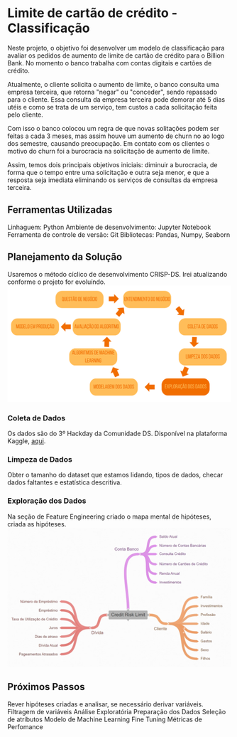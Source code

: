 # Limite de cartão de crédito - Classificação

Neste projeto, o objetivo foi desenvolver um modelo de classificação para avaliar os pedidos de aumento de limite de cartão de crédito para o Billion Bank. No momento o banco trabalha com contas digitais e cartões de crédito. 

Atualmente, o cliente solicita o aumento de limite, o banco consulta uma empresa terceira, que retorna "negar" ou "conceder", sendo repassado para o cliente. Essa consulta da empresa terceira pode demorar até 5 dias utéis e como se trata de um serviço, tem custos a cada solicitação feita pelo cliente.

Com isso o banco colocou um regra de que novas solitações podem ser feitas a cada 3 meses, mas assim houve um aumento de churn no ao logo dos semestre, causando preocupação. Em contato com os clientes o motivo do churn foi a burocracia na solicitação de aumento de limite.

Assim, temos dois principais objetivos iniciais: diminuir a burocracia, de forma que o tempo entre uma solicitação e outra seja menor, e que a resposta seja imediata eliminando os serviços de consultas da empresa terceira.

## Ferramentas Utilizadas
Linhaguem: Python
Ambiente de desenvolvimento: Jupyter Notebook
Ferramenta de controle de versão: Git
Bibliotecas: Pandas, Numpy, Seaborn

## Planejamento da Solução
Usaremos o método cíclico de desenvolvimento CRISP-DS. Irei atualizando conforme o projeto for evoluíndo.
<img src="img/crisp.png">

### Coleta de Dados
Os dados são do 3º Hackday da Comunidade DS. Disponível na plataforma Kaggle, <a href ='https://www.kaggle.com/competitions/cdshackdays3'>aqui</a>.

### Limpeza de Dados
Obter o tamanho do dataset que estamos lidando, tipos de dados, checar dados faltantes e estatística descritiva.

### Exploração dos Dados
Na seção de Feature Engineering criado o mapa mental de hipóteses, criada as hipóteses.
<img src="img/mapa_hipoteses.jpg">

## Próximos Passos
Rever hipóteses criadas e analisar, se necessário derivar variáveis.
Filtragem de variáveis
Análise Exploratória
Preparação dos Dados
Seleção de atributos
Modelo de Machine Learning
Fine Tuning
Métricas de Perfomance

